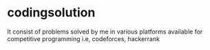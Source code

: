 # codingsolution
It consist of problems solved by me in various platforms available for competitive programming i.e, codeforces, hackerrank
